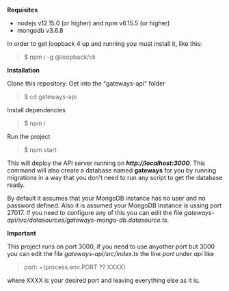 **Requisites**

- nodejs v12.15.0 (or higher) and npm v6.15.5 (or higher)
- mongodb v3.6.8

In order to get loopback 4 up and running you must install it, like this:
> $ npm i -g @loopback/cli

**Installation**

Clone this repository. Get into the "gateways-api" folder
> $ cd gateways-api

Install dependencies
> $ npm i

Run the project
> $ npm start

This will deploy the API server running on ***http://localhost:3000***. This command will also create a database named **gateways** for you by running migrations in a way that you don't need to run any script to get the database ready.

By default it assumes that your MongoDB instance has no user and no password defined. Also it is assumed your MongoDB instance is ussing port 27017. If you need to configure any of this you can edit the file *gateways-api/src/datasources/gateways-mongo-db.datasource.ts*.

**Important**

This project runs on port 3000, if you need to use anyother port but 3000 you can edit the file *gateways-api/src/index.ts* the line *port* under *api* like
>port: +(process.env.PORT ?? XXXX)

where XXXX is your desired port and leaving everything else as it is.
